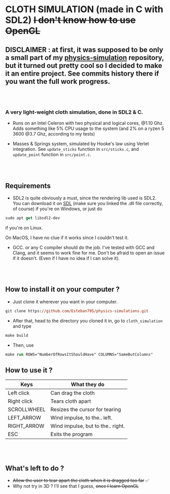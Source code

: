 # CLOTH SIMULATION (made in C with SDL2) ~~I don't know how to use OpenGL~~

## DISCLAIMER : at first, it was supposed to be only a small part of my [physics-simulation](https://github.com/Esteban795/physics-simulations) repository, but it turned out pretty cool so I decided to make it an entire project. See commits history there if you want the full work progress.

<br />
<br />


### A very light-weight cloth simulation, done in SDL2 & C.

- Runs on an Intel Celeron with two physical and logical cores, @1.10 Ghz. Adds something like 5% CPU usage to the system (and 2% on a ryzen 5 3600 @3.7 Ghz, according to my tests)


- Masses & Springs system, simulated by Hooke's law using Verlet integration. See `update_sticks` function in `src/sticks.c`, and `update_point` function in `src/point.c`.

<br />
<br />



## **Requirements**

- SDL2 is quite obviously a must, since the rendering lib used is SDL2. You can download it on [SDL](https://www.libsdl.org/) (make sure you linked the .dll file correctly, of course) if you're on Windows, or just do 
```ps 
sudo apt get libsdl2-dev
```
if you're on Linux.

On MacOS, I have no clue if it works since I couldn't test it.

- GCC. or any C compiler should do the job. I've tested with GCC and Clang, and it seems to work fine for me. Don't be afraid to open an issue if it doesn't. (Even if I have no idea if I can solve it).

<br />
<br />

## How to install it on your computer ?

- Just clone it wherever you want in your computer.

```ps
git clone https://github.com/Esteban795/physics-simulations.git
```

- After that, head to the directory you cloned it in, go to `cloth_simulation` and type
```ps
make build
``` 
- Then, use 
```ps
make run ROWS="NumberOfRowsItShouldHave" COLUMNS="SameButColumns"
```

## How to use it ?

| Keys        | What they do                  |
|-------------|-------------------------------|
| Left click  | Can drag the cloth            |     |
| Right click | Tears cloth apart             |
| SCROLLWHEEL | Resizes the cursor for tearing| 
| LEFT_ARROW  | Wind impulse, to the.. left.  |
| RIGHT_ARROW | Wind impulse, but to the.. right.|
| ESC         | Exits the program              |

<br />
<br />

## What's left to do ?

- ~~Allow the user to tear apart the cloth when it is dragged too far~~ ✅
- Why not try in 3D ? I'll see that I guess, ~~once I learn OpenGL~~